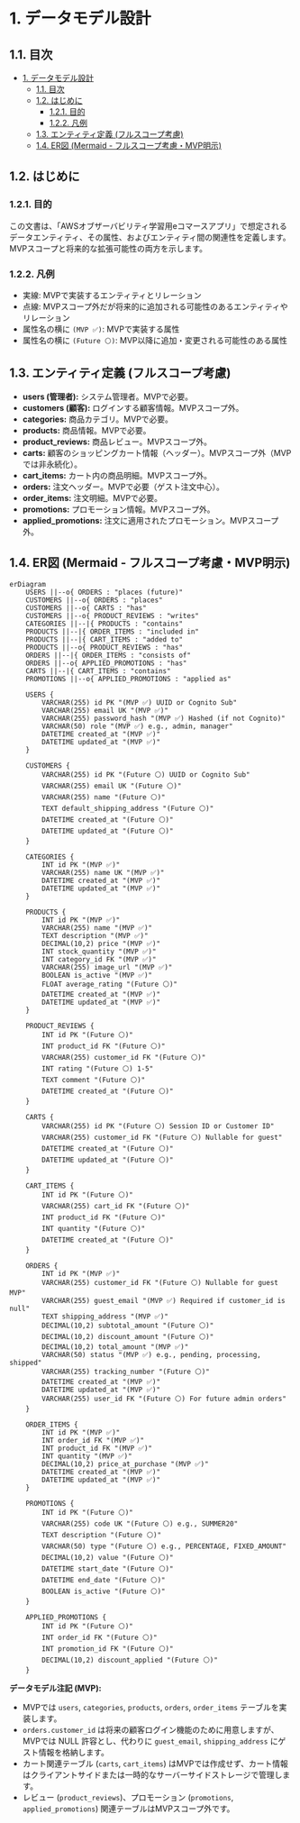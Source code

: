 # 1. データモデル設計

## 1.1. 目次

- [1. データモデル設計](#1-データモデル設計)
  - [1.1. 目次](#11-目次)
  - [1.2. はじめに](#12-はじめに)
    - [1.2.1. 目的](#121-目的)
    - [1.2.2. 凡例](#122-凡例)
  - [1.3. エンティティ定義 (フルスコープ考慮)](#13-エンティティ定義-フルスコープ考慮)
  - [1.4. ER図 (Mermaid - フルスコープ考慮・MVP明示)](#14-er図-mermaid---フルスコープ考慮mvp明示)

## 1.2. はじめに

### 1.2.1. 目的

この文書は、「AWSオブザーバビリティ学習用eコマースアプリ」で想定されるデータエンティティ、その属性、およびエンティティ間の関連性を定義します。MVPスコープと将来的な拡張可能性の両方を示します。

### 1.2.2. 凡例

- 実線: MVPで実装するエンティティとリレーション
- 点線: MVPスコープ外だが将来的に追加される可能性のあるエンティティやリレーション
- 属性名の横に `(MVP ✅)`: MVPで実装する属性
- 属性名の横に `(Future ⚪️)`: MVP以降に追加・変更される可能性のある属性

## 1.3. エンティティ定義 (フルスコープ考慮)

- **users (管理者):** システム管理者。MVPで必要。
- **customers (顧客):** ログインする顧客情報。MVPスコープ外。
- **categories:** 商品カテゴリ。MVPで必要。
- **products:** 商品情報。MVPで必要。
- **product_reviews:** 商品レビュー。MVPスコープ外。
- **carts:** 顧客のショッピングカート情報（ヘッダー）。MVPスコープ外（MVPでは非永続化）。
- **cart_items:** カート内の商品明細。MVPスコープ外。
- **orders:** 注文ヘッダー。MVPで必要（ゲスト注文中心）。
- **order_items:** 注文明細。MVPで必要。
- **promotions:** プロモーション情報。MVPスコープ外。
- **applied_promotions:** 注文に適用されたプロモーション。MVPスコープ外。

## 1.4. ER図 (Mermaid - フルスコープ考慮・MVP明示)

```mermaid
erDiagram
    USERS ||--o{ ORDERS : "places (future)"
    CUSTOMERS ||--o{ ORDERS : "places"
    CUSTOMERS ||--o{ CARTS : "has"
    CUSTOMERS ||--o{ PRODUCT_REVIEWS : "writes"
    CATEGORIES ||--|{ PRODUCTS : "contains"
    PRODUCTS ||--|{ ORDER_ITEMS : "included in"
    PRODUCTS ||--|{ CART_ITEMS : "added to"
    PRODUCTS ||--o{ PRODUCT_REVIEWS : "has"
    ORDERS ||--|{ ORDER_ITEMS : "consists of"
    ORDERS ||--o{ APPLIED_PROMOTIONS : "has"
    CARTS ||--|{ CART_ITEMS : "contains"
    PROMOTIONS ||--o{ APPLIED_PROMOTIONS : "applied as"

    USERS {
        VARCHAR(255) id PK "(MVP ✅) UUID or Cognito Sub"
        VARCHAR(255) email UK "(MVP ✅)"
        VARCHAR(255) password_hash "(MVP ✅) Hashed (if not Cognito)"
        VARCHAR(50) role "(MVP ✅) e.g., admin, manager"
        DATETIME created_at "(MVP ✅)"
        DATETIME updated_at "(MVP ✅)"
    }

    CUSTOMERS {
        VARCHAR(255) id PK "(Future ⚪️) UUID or Cognito Sub"
        VARCHAR(255) email UK "(Future ⚪️)"
        VARCHAR(255) name "(Future ⚪️)"
        TEXT default_shipping_address "(Future ⚪️)"
        DATETIME created_at "(Future ⚪️)"
        DATETIME updated_at "(Future ⚪️)"
    }

    CATEGORIES {
        INT id PK "(MVP ✅)"
        VARCHAR(255) name UK "(MVP ✅)"
        DATETIME created_at "(MVP ✅)"
        DATETIME updated_at "(MVP ✅)"
    }

    PRODUCTS {
        INT id PK "(MVP ✅)"
        VARCHAR(255) name "(MVP ✅)"
        TEXT description "(MVP ✅)"
        DECIMAL(10,2) price "(MVP ✅)"
        INT stock_quantity "(MVP ✅)"
        INT category_id FK "(MVP ✅)"
        VARCHAR(255) image_url "(MVP ✅)"
        BOOLEAN is_active "(MVP ✅)"
        FLOAT average_rating "(Future ⚪️)"
        DATETIME created_at "(MVP ✅)"
        DATETIME updated_at "(MVP ✅)"
    }

    PRODUCT_REVIEWS {
        INT id PK "(Future ⚪️)"
        INT product_id FK "(Future ⚪️)"
        VARCHAR(255) customer_id FK "(Future ⚪️)"
        INT rating "(Future ⚪️) 1-5"
        TEXT comment "(Future ⚪️)"
        DATETIME created_at "(Future ⚪️)"
    }

    CARTS {
        VARCHAR(255) id PK "(Future ⚪️) Session ID or Customer ID"
        VARCHAR(255) customer_id FK "(Future ⚪️) Nullable for guest"
        DATETIME created_at "(Future ⚪️)"
        DATETIME updated_at "(Future ⚪️)"
    }

    CART_ITEMS {
        INT id PK "(Future ⚪️)"
        VARCHAR(255) cart_id FK "(Future ⚪️)"
        INT product_id FK "(Future ⚪️)"
        INT quantity "(Future ⚪️)"
        DATETIME created_at "(Future ⚪️)"
    }

    ORDERS {
        INT id PK "(MVP ✅)"
        VARCHAR(255) customer_id FK "(Future ⚪️) Nullable for guest MVP"
        VARCHAR(255) guest_email "(MVP ✅) Required if customer_id is null"
        TEXT shipping_address "(MVP ✅)"
        DECIMAL(10,2) subtotal_amount "(Future ⚪️)"
        DECIMAL(10,2) discount_amount "(Future ⚪️)"
        DECIMAL(10,2) total_amount "(MVP ✅)"
        VARCHAR(50) status "(MVP ✅) e.g., pending, processing, shipped"
        VARCHAR(255) tracking_number "(Future ⚪️)"
        DATETIME created_at "(MVP ✅)"
        DATETIME updated_at "(MVP ✅)"
        VARCHAR(255) user_id FK "(Future ⚪️) For future admin orders"
    }

    ORDER_ITEMS {
        INT id PK "(MVP ✅)"
        INT order_id FK "(MVP ✅)"
        INT product_id FK "(MVP ✅)"
        INT quantity "(MVP ✅)"
        DECIMAL(10,2) price_at_purchase "(MVP ✅)"
        DATETIME created_at "(MVP ✅)"
        DATETIME updated_at "(MVP ✅)"
    }

    PROMOTIONS {
        INT id PK "(Future ⚪️)"
        VARCHAR(255) code UK "(Future ⚪️) e.g., SUMMER20"
        TEXT description "(Future ⚪️)"
        VARCHAR(50) type "(Future ⚪️) e.g., PERCENTAGE, FIXED_AMOUNT"
        DECIMAL(10,2) value "(Future ⚪️)"
        DATETIME start_date "(Future ⚪️)"
        DATETIME end_date "(Future ⚪️)"
        BOOLEAN is_active "(Future ⚪️)"
    }

    APPLIED_PROMOTIONS {
        INT id PK "(Future ⚪️)"
        INT order_id FK "(Future ⚪️)"
        INT promotion_id FK "(Future ⚪️)"
        DECIMAL(10,2) discount_applied "(Future ⚪️)"
    }

```

**データモデル注記 (MVP):**

- MVPでは `users`, `categories`, `products`, `orders`, `order_items` テーブルを実装します。
- `orders.customer_id` は将来の顧客ログイン機能のために用意しますが、MVPでは NULL 許容とし、代わりに `guest_email`, `shipping_address` にゲスト情報を格納します。
- カート関連テーブル (`carts`, `cart_items`) はMVPでは作成せず、カート情報はクライアントサイドまたは一時的なサーバーサイドストレージで管理します。
- レビュー (`product_reviews`)、プロモーション (`promotions`, `applied_promotions`) 関連テーブルはMVPスコープ外です。
